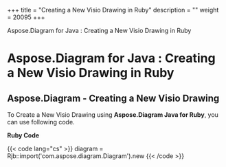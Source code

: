+++
title = "Creating a New Visio Drawing in Ruby" 
description = "" 
weight = 20095 
+++

Aspose.Diagram for Java : Creating a New Visio Drawing in Ruby  

# Aspose.Diagram for Java : Creating a New Visio Drawing in Ruby


## Aspose.Diagram - Creating a New Visio Drawing

To Create a New Visio Drawing using **Aspose.Diagram Java for Ruby**, you can use following code.

**Ruby Code**

{{< code lang="cs" >}}
diagram = Rjb::import('com.aspose.diagram.Diagram').new
{{< /code >}}

